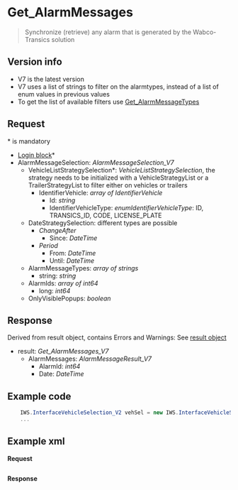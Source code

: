 <!-- docs/op/Get_AlarmMessages/README.md -->
# Get_AlarmMessages

> Synchronize (retrieve) any alarm that is generated by the Wabco-Transics solution

## Version info
- V7 is the latest version
- V7 uses a list of strings to filter on the alarmtypes, instead of a list of enum values in previous values
- To get the list of available filters use [Get_AlarmMessageTypes](/op/Get_AlarmMessageTypes)

## Request
\* is mandatory

- [Login block](/op/loginblock.md)*
- AlarmMessageSelection: _AlarmMessageSelection\_V7_
	- VehicleListStrategySelection*: _VehicleListStrategySelection_, the strategy needs to be initialized with a VehicleStrategyList or a TrailerStrategyList to filter either on vehicles or trailers
		- IdentifierVehicle: _array of IdentifierVehicle_
			- Id: _string_
			- IdentifierVehicleType: _enumIdentifierVehicleType_: ID, TRANSICS\_ID, CODE, LICENSE\_PLATE
	- DateStrategySelection: different types are possible
		- _ChangeAfter_
			- Since: _DateTime_
		- _Period_
			- From: _DateTime_
			- Until: _DateTime_
	- AlarmMessageTypes: _array of strings_
		- string: _string_
	- AlarmIds: _array of int64_
		- long: _int64_ 
	- OnlyVisiblePopups: _boolean_

## Response
Derived from result object, contains Errors and Warnings: See [result object](/op/resultobject.md)
- result: _Get_AlarmMessages\_V7_
	- AlarmMessages: _AlarmMessageResult\_V7_
		- AlarmId: _int64_
		- Date: _DateTime_

## Example code
```csharp
	IWS.InterfaceVehicleSelection_V2 vehSel = new IWS.InterfaceVehicleSelection_V2();
	...
```

## Example xml
**Request**
```XML

```

**Response**
```XML

```